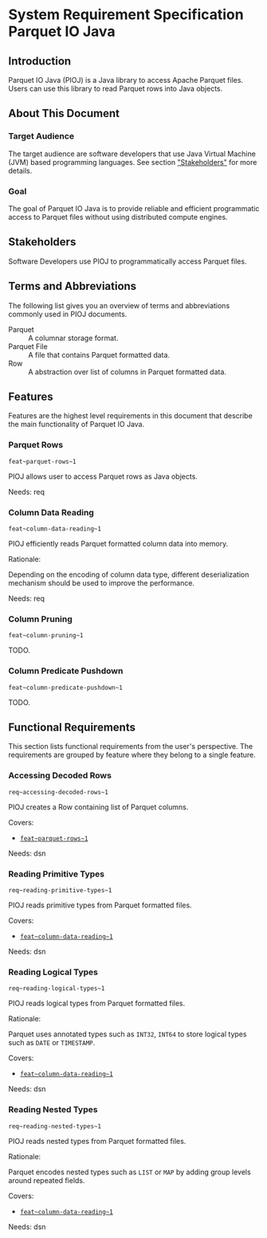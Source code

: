 # System Requirement Specification Parquet IO Java

## Introduction

Parquet IO Java (PIOJ) is a Java library to access Apache Parquet files. Users
can use this library to read Parquet rows into Java objects.

## About This Document

### Target Audience

The target audience are software developers that use Java Virtual Machine (JVM)
based programming languages. See section ["Stakeholders"](#stakeholders) for
more details.

### Goal

The goal of Parquet IO Java is to provide reliable and efficient programmatic
access to Parquet files without using distributed compute engines.

## Stakeholders

Software Developers use PIOJ to programmatically access Parquet files.

## Terms and Abbreviations

The following list gives you an overview of terms and abbreviations commonly
used in PIOJ documents.

<dl>
<dt>Parquet</dt><dd>A columnar storage format.</dd>
<dt>Parquet File</dt><dd>A file that contains Parquet formatted data.</dd>
<dt>Row</dt><dd>A abstraction over list of columns in Parquet formatted data.</dd>
</dl>

## Features

Features are the highest level requirements in this document that describe the
main functionality of Parquet IO Java.

### Parquet Rows 
`feat~parquet-rows~1`

PIOJ allows user to access Parquet rows as Java objects.

Needs: req

### Column Data Reading
`feat~column-data-reading~1`

PIOJ efficiently reads Parquet formatted column data into memory.

Rationale:

Depending on the encoding of column data type, different deserialization
mechanism should be used to improve the performance.

Needs: req

### Column Pruning
`feat~column-pruning~1`

TODO.

### Column Predicate Pushdown
`feat~column-predicate-pushdown~1`

TODO.

## Functional Requirements

This section lists functional requirements from the user's perspective. The
requirements are grouped by feature where they belong to a single feature.

### Accessing Decoded Rows
`req~accessing-decoded-rows~1`

PIOJ creates a Row containing list of Parquet columns.

Covers:

- [`feat~parquet-rows~1`](#parquet-rows)

Needs: dsn

### Reading Primitive Types
`req~reading-primitive-types~1`

PIOJ reads primitive types from Parquet formatted files.

Covers:

- [`feat~column-data-reading~1`](#column-data-reading)

Needs: dsn

### Reading Logical Types
`req~reading-logical-types~1`

PIOJ reads logical types from Parquet formatted files.

Rationale:

Parquet uses annotated types such as `INT32`, `INT64` to store logical types
such as `DATE` or `TIMESTAMP`.

Covers:

- [`feat~column-data-reading~1`](#column-data-reading)

Needs: dsn

### Reading Nested Types
`req~reading-nested-types~1`

PIOJ reads nested types from Parquet formatted files.

Rationale:

Parquet encodes nested types such as `LIST` or `MAP` by adding group levels
around repeated fields.

Covers:

- [`feat~column-data-reading~1`](#column-data-reading)

Needs: dsn

